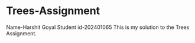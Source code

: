 # Trees-Assignment
Name-Harshit Goyal
Student id-202401065
This is my solution to the Trees Assignment.
